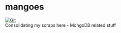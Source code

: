 # mangoes

[![Git](https://app.soluble.cloud/api/v1/public/badges/5d4ccd2d-d1b4-4e3b-92ac-adbf84fc0b9a.svg?orgId=679096383598)](https://app.soluble.cloud/repos/details/github.com/desteves/mangoes?orgId=679096383598)  
Consolidating my scraps here - MongoDB related stuff
